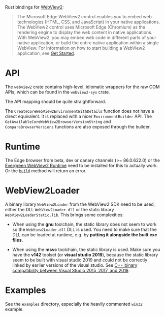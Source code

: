 Rust bindings for
[WebView2](https://docs.microsoft.com/en-us/microsoft-edge/hosting/webview2):

> The Microsoft Edge WebView2 control enables you to embed web technologies
(HTML, CSS, and JavaScript) in your native applications. The WebView2 control
uses Microsoft Edge (Chromium) as the rendering engine to display the web
content in native applications. With WebView2, you may embed web code in
different parts of your native application, or build the entire native
application within a single WebView. For information on how to start building a
WebView2 application, see [Get
Started](https://docs.microsoft.com/en-us/microsoft-edge/webview2/#getting-started).

# API

The `webview2` crate contains high-level, idiomatic wrappers for the raw COM
APIs, which can be found in the `webview2-sys` crate.

The API mapping should be quite straightforward.

The `CreateCoreWebView2EnvironmentWithDetails` function does not have a direct
equivalent. It is replaced with a nicer `EnvironmentBuilder` API. The
`GetAvailableCoreWebView2BrowserVersionString` and `CompareBrowserVersions`
functions are also exposed through the builder.

# Runtime

The Edge browser from beta, dev or canary channels (>= 86.0.622.0) or the
[Evergreen WebView2
Runtime](https://docs.microsoft.com/en-us/microsoft-edge/webview2/concepts/distribution#understand-the-webview2-runtime-and-installer-preview)
need to be installed for this to actually work. Or the
[`build`](struct.EnvironmentBuilder.html#method.build) method will return an
error.

# WebView2Loader

A binary library `WebView2Loader` from the WebView2 SDK need to be used, either
the DLL `WebView2Loader.dll` or the static library `WebView2LoaderStatic.lib`.
This brings some complexities:

* When using the **gnu** toolchain, the static library does not seem to work so
  the `WebView2Loader.dll` DLL is used. You need to make sure that the DLL can
  be loaded at runtime, e.g. by **putting it alongside the built exe files**.

* When using the **msvc** toolchain, the static library is used. Make sure you
  have the **v142** toolset (or **visual studio 2019**), because the static
  library seem to be built with visual studio 2019 and could not be correctly
  linked by earlier versions of the visual studio. See [C++ binary compatibility
  between Visual Studio 2015, 2017, and
  2019](https://docs.microsoft.com/en-us/cpp/porting/binary-compat-2015-2017?view=vs-2019).

# Examples

See the `examples` directory, especially the heavily commented `win32` example.
